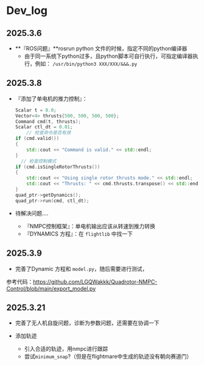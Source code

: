 # Dev_log

## 2025.3.6

- **『ROS问题』**rosrun python 文件的时候，指定不同的python编译器
  - 由于同一系统下python过多，且python脚本可自行执行，可指定编译器执行，例如：
    `/usr/bin/python3 XXX/XXX/&&&.py`

## 2025.3.8

- 『添加了单电机的推力控制』：

  

  ```c++
  Scalar t = 0.0;
  Vector<4> thrusts{500, 500, 500, 500};
  Command cmd(t, thrusts);
  Scalar ctl_dt = 0.01;
      // 检查命令是否有效
  if (cmd.valid())
  {
      std::cout << "Command is valid." << std::endl;
  }
  	// 检查控制模式
  if (cmd.isSingleRotorThrusts())
  {
      std::cout << "Using single rotor thrusts mode." << std::endl;
      std::cout << "Thrusts: " << cmd.thrusts.transpose() << std::endl;
  }
  quad_ptr->getDynamics();
  quad_ptr->run(cmd, ctl_dt);
  ```

- 待解决问题....
  - 『NMPC控制框架』：单电机输出应该从转速到推力转换
  - 『DYNAMICS 方程』：在 `flightlib` 中找一下

## 2025.3.9

-  完善了Dynamic 方程和 `model.py`，随后需要进行测试，

  参考代码：https://github.com/LGQWakkk/Quadrotor-NMPC-Control/blob/main/export_model.py


## 2025.3.21

- 完善了无人机自旋问题，诊断为参数问题，还需要在协调一下

- 添加轨迹
  - 引入合适的轨迹，用nmpc进行跟踪
  - 尝试`minimum_snap`?（但是在flightmare中生成的轨迹没有朝向赛道门）